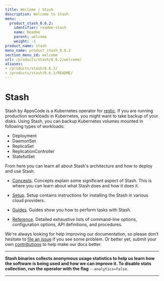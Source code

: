 ```yaml
---
title: Weclome | Stash
description: Welcome to Stash
menu:
  product_stash_0.6.2:
    identifier: readme-stash
    name: Readme
    parent: welcome
    weight: -1
product_name: stash
menu_name: product_stash_0.6.2
section_menu_id: welcome
url: /products/stash/0.6.2/welcome/
aliases:
- /products/stash/0.6.2/
- /products/stash/0.6.2/README/
---
```


# Stash
 Stash by AppsCode is a Kubernetes operator for [restic](https://restic.net). If you are running production workloads in Kubernetes, you might want to take backup of your disks. Using Stash, you can backup Kubernetes volumes mounted in following types of workloads:

- Deployment
- DaemonSet
- ReplicaSet
- ReplicationController
- StatefulSet

From here you can learn all about Stash's architecture and how to deploy and use Stash.

- [Concepts](/products/stash/0.6.2/concepts/). Concepts explain some significant aspect of Stash. This is where you can learn about what Stash does and how it does it.

- [Setup](/products/stash/0.6.2/setup/). Setup contains instructions for installing
  the Stash in various cloud providers.

- [Guides](/products/stash/0.6.2/guides/). Guides show you how to perform tasks with Stash.

- [Reference](/products/stash/0.6.2/reference/). Detailed exhaustive lists of
command-line options, configuration options, API definitions, and procedures.

We're always looking for help improving our documentation, so please don't hesitate to [file an issue](https://github.com/appscode/stash/issues/new) if you see some problem. Or better yet, submit your own [contributions](/products/stash/0.6.2/CONTRIBUTING) to help
make our docs better.

---

**Stash binaries collects anonymous usage statistics to help us learn how the software is being used and how we can improve it. To disable stats collection, run the operator with the flag** `--analytics=false`.

---
